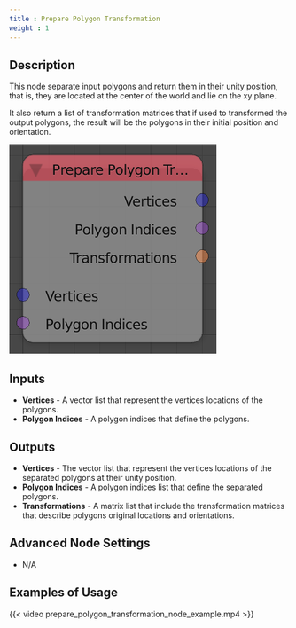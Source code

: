 ```yaml
---
title : Prepare Polygon Transformation
weight : 1
---
```


## Description

This node separate input polygons and return them in their unity
position, that is, they are located at the center of the world and lie
on the xy plane.

It also return a list of transformation matrices that if used to
transformed the output polygons, the result will be the polygons in
their initial position and orientation.

![image](prepare_polygon_transformation_node.png)

## Inputs

- **Vertices** - A vector list that represent the vertices locations
    of the polygons.
- **Polygon Indices** - A polygon indices that define the polygons.

## Outputs

- **Vertices** - The vector list that represent the vertices locations
    of the separated polygons at their unity position.
- **Polygon Indices** - A polygon indices list that define the
    separated polygons.
- **Transformations** - A matrix list that include the transformation
    matrices that describe polygons original locations and orientations.

## Advanced Node Settings

- N/A

## Examples of Usage

{{< video prepare_polygon_transformation_node_example.mp4 >}}
